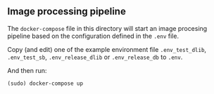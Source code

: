 ## Image processing pipeline

The `docker-compose` file in this directory will start an image procesing pipeline based on the configuration
defined in the `.env` file. 

Copy (and edit) one of the example environment file `.env_test_dlib`, `.env_test_sb`, `.env_release_dlib` or 
`.env_release_db` to `.env`.

And then run:

```(sudo) docker-compose up```
